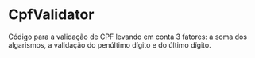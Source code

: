 # CpfValidator
Código para a validação de CPF levando em conta 3 fatores: a soma dos algarismos, a validação do penúltimo dígito e do último dígito.
